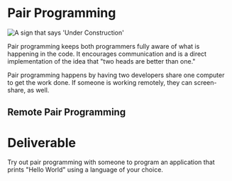# Pair Programming

![A sign that says 'Under Construction'](../img/under_construction.webp)

Pair programming keeps both programmers fully aware of what is happening in the code. It encourages communication and is a direct implementation of the idea that "two heads are better than one."

Pair programming happens by having two developers share one computer to get the work done. If someone is working remotely, they can screen-share, as well.

## Remote Pair Programming

# Deliverable

Try out pair programming with someone to program an application that prints "Hello World" using a language of your choice.
